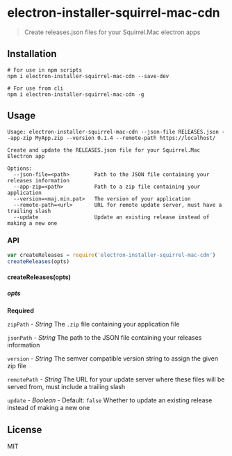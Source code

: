 # electron-installer-squirrel-mac-cdn

> Create releases.json files for your Squirrel.Mac electron apps

## Installation

```
# For use in npm scripts
npm i electron-installer-squirrel-mac-cdn --save-dev

# For use from cli
npm i electron-installer-squirrel-mac-cdn -g
```

## Usage

```
Usage: electron-installer-squirrel-mac-cdn --json-file RELEASES.json --app-zip MyApp.zip --version 0.1.4 --remote-path https://localhost/

Create and update the RELEASES.json file for your Squirrel.Mac Electron app

Options:
  --json-file=<path>        Path to the JSON file containing your releases information
  --app-zip=<path>          Path to a zip file containing your application
  --version=<maj.min.pat>   The version of your application
  --remote-path=<url>       URL for remote update server, must have a trailing slash
  --update                  Update an existing release instead of making a new one
```

### API

```javascript
var createReleases = require('electron-installer-squirrel-mac-cdn')
createReleases(opts)
```
#### createReleases(opts)

##### opts
**Required**

`zipPath` - *String*
The `.zip` file containing your application file

`jsonPath` - *String*
The path to the JSON file containing your releases information

`version` - *String*
The semver compatible version string to assign the given zip file

`remotePath` - *String*
The URL for your update server where these files will be served from, must include a trailing slash

`update` - *Boolean* - Default: `false`
Whether to update an existing release instead of making a new one

## License

MIT
